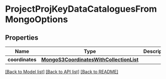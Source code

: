 # ProjectProjKeyDataCataloguesFromMongoOptions

## Properties
Name | Type | Description | Notes
------------ | ------------- | ------------- | -------------
**coordinates** | [**MongoS3CoordinatesWithCollectionList**](MongoS3CoordinatesWithCollectionList.md) |  | 

[[Back to Model list]](../README.md#documentation-for-models) [[Back to API list]](../README.md#documentation-for-api-endpoints) [[Back to README]](../README.md)


